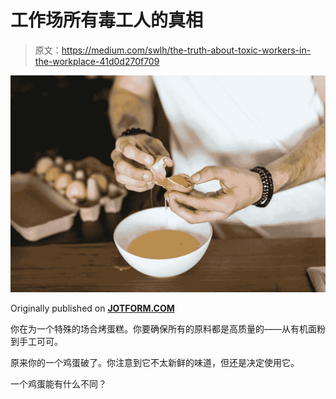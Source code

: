 # 工作场所有毒工人的真相

> 原文：<https://medium.com/swlh/the-truth-about-toxic-workers-in-the-workplace-41d0d270f709>

![](img/7874607ae55b377c20283cf7e4943b16.png)

Originally published on [**JOTFORM.COM**](http://jotform.com)

你在为一个特殊的场合烤蛋糕。你要确保所有的原料都是高质量的——从有机面粉到手工可可。

原来你的一个鸡蛋破了。你注意到它不太新鲜的味道，但还是决定使用它。

一个鸡蛋能有什么不同？